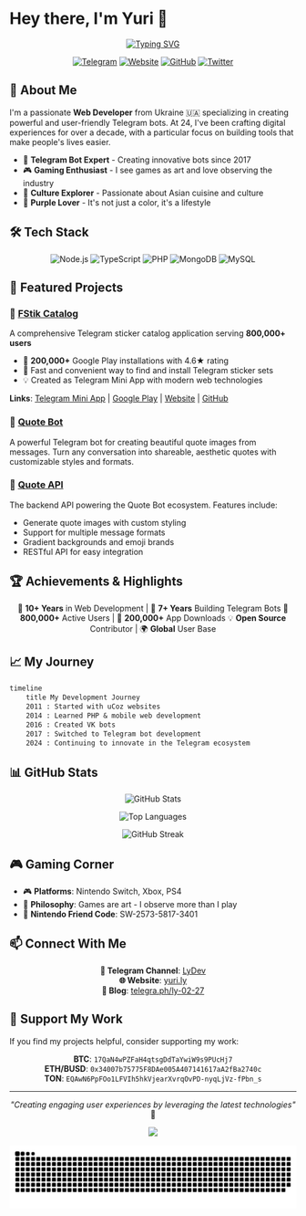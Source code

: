 # Hey there, I'm Yuri 👋

<div align="center">
  
  [![Typing SVG](https://readme-typing-svg.herokuapp.com?font=Fira+Code&size=30&pause=1000&color=9146FF&center=true&vCenter=true&width=600&lines=Telegram+Bot+Developer+🤖;Web+Developer+from+Ukraine+🇺🇦;Open+Source+Enthusiast+💜)](https://git.io/typing-svg)
  
  [![Telegram](https://img.shields.io/badge/Telegram-@LyoSU-2CA5E0?style=for-the-badge&logo=telegram&logoColor=white)](https://t.me/LyoSU)
  [![Website](https://img.shields.io/badge/Website-yuri.ly-9146FF?style=for-the-badge&logo=google-chrome&logoColor=white)](https://yuri.ly)
  [![GitHub](https://img.shields.io/badge/GitHub-LyoSU-181717?style=for-the-badge&logo=github&logoColor=white)](https://github.com/LyoSU)
  [![Twitter](https://img.shields.io/badge/Twitter-@LyoSU__-1DA1F2?style=for-the-badge&logo=twitter&logoColor=white)](https://twitter.com/LyoSU_)

</div>

## 💜 About Me

I'm a passionate **Web Developer** from Ukraine 🇺🇦 specializing in creating powerful and user-friendly Telegram bots. At 24, I've been crafting digital experiences for over a decade, with a particular focus on building tools that make people's lives easier.

- 🤖 **Telegram Bot Expert** - Creating innovative bots since 2017
- 🎮 **Gaming Enthusiast** - I see games as art and love observing the industry
- 🍜 **Culture Explorer** - Passionate about Asian cuisine and culture
- 💜 **Purple Lover** - It's not just a color, it's a lifestyle

## 🛠️ Tech Stack

<div align="center">

![Node.js](https://img.shields.io/badge/Node.js-339933?style=for-the-badge&logo=node.js&logoColor=white)
![TypeScript](https://img.shields.io/badge/TypeScript-3178C6?style=for-the-badge&logo=typescript&logoColor=white)
![PHP](https://img.shields.io/badge/PHP-777BB4?style=for-the-badge&logo=php&logoColor=white)
![MongoDB](https://img.shields.io/badge/MongoDB-47A248?style=for-the-badge&logo=mongodb&logoColor=white)
![MySQL](https://img.shields.io/badge/MySQL-4479A1?style=for-the-badge&logo=mysql&logoColor=white)

</div>

## 🚀 Featured Projects

### 🎨 [FStik Catalog](https://fstik.app)
A comprehensive Telegram sticker catalog application serving **800,000+ users**
- 📱 **200,000+** Google Play installations with 4.6★ rating
- 🚀 Fast and convenient way to find and install Telegram sticker sets
- 💡 Created as Telegram Mini App with modern web technologies

**Links**: [Telegram Mini App](https://t.me/fstikbot) | [Google Play](https://play.google.com/store/apps/details?id=com.fstik) | [Website](https://fstik.app) | [GitHub](https://github.com/fstik)

### 📸 [Quote Bot](https://github.com/LyoSU/quote-bot)
A powerful Telegram bot for creating beautiful quote images from messages. Turn any conversation into shareable, aesthetic quotes with customizable styles and formats.

### 🔧 [Quote API](https://github.com/LyoSU/quote-api)
The backend API powering the Quote Bot ecosystem. Features include:
- Generate quote images with custom styling
- Support for multiple message formats
- Gradient backgrounds and emoji brands
- RESTful API for easy integration

## 🏆 Achievements & Highlights

<div align="center">
  
  🚀 **10+ Years** in Web Development | 🤖 **7+ Years** Building Telegram Bots
  👥 **800,000+** Active Users | 📱 **200,000+** App Downloads
  💡 **Open Source** Contributor | 🌍 **Global** User Base
  
</div>

## 📈 My Journey

```mermaid
timeline
    title My Development Journey
    2011 : Started with uCoz websites
    2014 : Learned PHP & mobile web development
    2016 : Created VK bots
    2017 : Switched to Telegram bot development
    2024 : Continuing to innovate in the Telegram ecosystem
```

## 📊 GitHub Stats

<div align="center">
  
  ![GitHub Stats](https://github-readme-stats.vercel.app/api?username=LyoSU&show_icons=true&theme=midnight-purple&hide_border=true&bg_color=0D1117&title_color=9146FF&icon_color=9146FF)
  
  ![Top Languages](https://github-readme-stats.vercel.app/api/top-langs/?username=LyoSU&layout=compact&theme=midnight-purple&hide_border=true&bg_color=0D1117&title_color=9146FF)
  
  ![GitHub Streak](https://github-readme-streak-stats.herokuapp.com/?user=LyoSU&theme=midnight-purple&hide_border=true&background=0D1117&ring=9146FF&fire=9146FF&currStreakLabel=9146FF)
  
</div>

## 🎮 Gaming Corner

- 🎮 **Platforms**: Nintendo Switch, Xbox, PS4
- 🎯 **Philosophy**: Games are art - I observe more than I play
- 🎲 **Nintendo Friend Code**: SW-2573-5817-3401

## 📫 Connect With Me

<div align="center">
  
  **💬 Telegram Channel**: [LyDev](https://LyDev.t.me)  
  **🌐 Website**: [yuri.ly](https://yuri.ly)  
  **📝 Blog**: [telegra.ph/ly-02-27](https://telegra.ph/ly-02-27)
  
</div>

## 💖 Support My Work

If you find my projects helpful, consider supporting my work:

<div align="center">

**BTC**: `17QaN4wPZFaH4qtsgDdTaYwiW9s9PUcHj7`  
**ETH/BUSD**: `0x34007b75775F8DAe005A407141617aA2fBa2740c`  
**TON**: `EQAwN6PpFOo1LFVIh5hkVjearXvrqOvPD-nyqLjVz-fPbn_s`

</div>

---

<div align="center">
  
  *"Creating engaging user experiences by leveraging the latest technologies"* 💜
  
  ![](https://komarev.com/ghpvc/?username=LyoSU&color=blueviolet&style=for-the-badge)
  
  <img src="https://raw.githubusercontent.com/Platane/snk/output/github-contribution-grid-snake-dark.svg" alt="Snake animation" />
  
</div>
